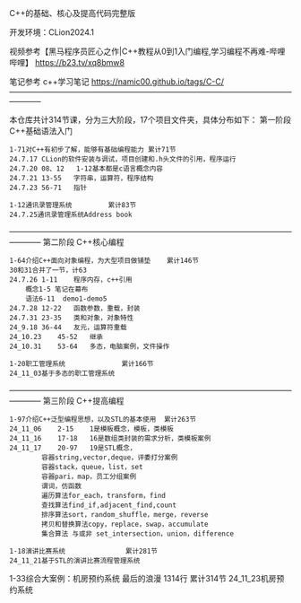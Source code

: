 C++的基础、核心及提高代码完整版

开发环境：CLion2024.1
	
视频参考【黑马程序员匠心之作|C++教程从0到1入门编程,学习编程不再难-哔哩哔哩】 https://b23.tv/xq8bmw8

笔记参考 c++学习笔记  https://namic00.github.io/tags/C-C/
————————————————————————————————————————

本仓库共计314节课，分为三大阶段，17个项目文件夹，具体分布如下：
第一阶段      C++基础语法入门

    1-71对C++有初步了解，能够有基础编程能力	累计71节
	24.7.17	CLion的软件安装与调试，项目创建和.h头文件的引用，程序运行
	24.7.20	08、12	1-12基本都是c语言概念内容
	24.7.21	13-55	字符串，运算符，程序结构
	24.7.23	56-71	指针

    1-12通讯录管理系统			累计83节
	24.7.25通讯录管理系统Address book

————————————————————————————————————————
第二阶段      C++核心编程

    1-64介绍C++面向对象编程，为大型项目做铺垫	累计146节
	30和31合并了一节，计63  
	24.7.26	1-11	程序内存，c++引用
		概念1-5 笔记在幕布	
		语法6-11	demo1-demo5
	24.7.28	12-22	函数参数，重载，封装
	24.7.31	23-35	类和对象，对象特性
	24_9.18	36-44	友元，运算符重载
	24_10.23	45-52	继承
	24_10.31	53-64	多态，电脑案例，文件操作

    1-20职工管理系统				累计166节
	24_11_03基于多态的职工管理系统

————————————————————————————————————————
第三阶段	   C++提高编程

    1-97介绍C++泛型编程思想，以及STL的基本使用	累计263节
	24_11_06    2-15	1是模板概念，模板，类模板
	24_11_16    17-18	16是数组类封装的需求分析，类模板案例
	24_11_17    20-97	19是STL概念，
			容器string,vector,deque，评委打分案例
			容器stack，queue，list，set
			容器pari，map，员工分组案例
			谓词，仿函数
			遍历算法for_each，transform，find
			查找算法find_if,adjacent_find,count
			排序算法sort，random_shuffle，merge，reverse
			拷贝和替换算法copy，replace，swap，accumulate
			集合算法 与或非 set_intersection，union，difference
			
    1-18演讲比赛系统				 累计281节
	24_11_21基于STL的演讲比赛流程管理系统


1-33综合大案例：机房预约系统  最后的浪漫 1314行  累计314节
	24_11_23机房预约系统
